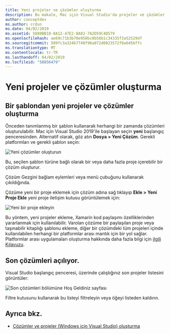 ```yaml
---
title: Yeni projeler ve çözümler oluşturma
description: Bu makale, Mac için Visual Studio'da projeler ve çözümler oluşturulacağı açıklamaktadır
author: conceptdev
ms.author: crdun
ms.date: 04/02/2019
ms.assetid: 5880BB10-0A12-47E2-8A82-7A2D59C4D579
ms.openlocfilehash: ae69c71b3b70e950bc0b58b1c34335f3a52529df
ms.sourcegitcommit: 509fc3a324b7748f96a072d0023572f8a645bffc
ms.translationtype: MT
ms.contentlocale: tr-TR
ms.lasthandoff: 04/02/2019
ms.locfileid: "58856479"
---
```

# <a name="creating-new-projects-and-solutions"></a>Yeni projeler ve çözümler oluşturma

## <a name="creating-new-projects-and-solutions-from-a-template"></a>Bir şablondan yeni projeler ve çözümler oluşturma

Önceden tanımlanmış bir şablon kullanarak herhangi bir zamanda çözümleri oluşturulabilir. Mac için Visual Studio 2019'ile başlayan seçin **yeni** başlangıç penceresinden. Alternatif olarak, göz atın **Dosya > Yeni Çözüm**. Gerekli platformları ve gerekli şablon seçin:

![Yeni çözümler oluşturun](media/projects-and-solutions-image0.png)

Bu, seçilen şablon türüne bağlı olarak bir veya daha fazla proje içerebilir bir çözüm oluşturur.

Çözüm Gezgini bağlam eylemleri veya menü çubuğunu kullanarak çıkıldığında.

Çözüme yeni bir proje eklemek için çözüm adına sağ tıklayıp **Ekle > Yeni Proje Ekle** yeni proje iletişim kutusu görüntülemek için:

![Yeni bir proje ekleyin](media/projects-and-solutions-image4.png)

Bu yöntem, yeni projeler ekleme, Xamarin kod paylaşımı özelliklerinden yararlanmak için kullanılabilir. Varolan çözüme bir paylaşılan proje veya taşınabilir kitaplığı şablonu ekleme, diğer bir çözümdeki tüm projeleri içinde kullanılabilen herhangi bir platformlar arası mantık için bir yol sağlar. Platformlar arası uygulamaları oluşturma hakkında daha fazla bilgi için [ilgili Kılavuzu](https://developer.xamarin.com/guides/cross-platform/application_fundamentals/code-sharing/).

## <a name="opening-recent-solutions"></a>Son çözümleri açılıyor.

Visual Studio başlangıç penceresi, üzerinde çalıştığınız son projeler listesini görüntüler:

![Son çözümleri bölümüne Hoş Geldiniz sayfası](media/create-new-projects-recent.png)

Filtre kutusunu kullanarak bu listeyi filtreleyin veya öğeyi listeden kaldırın.

## <a name="see-also"></a>Ayrıca bkz.

- [Çözümler ve projeler (Windows için Visual Studio) oluşturma](/visualstudio/ide/creating-solutions-and-projects)